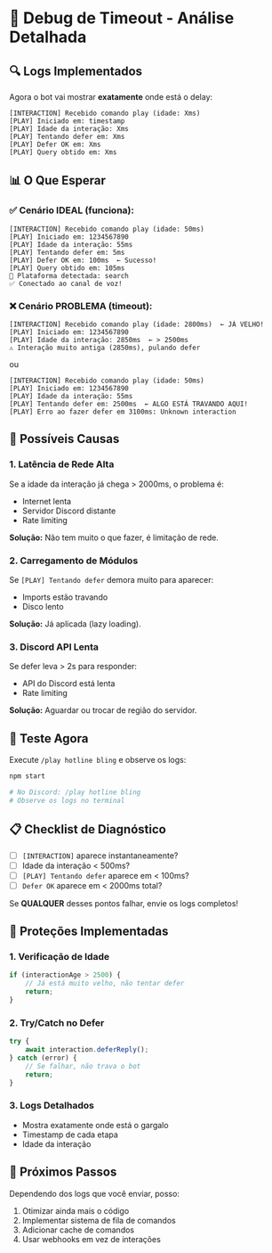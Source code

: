 # 🐛 Debug de Timeout - Análise Detalhada

## 🔍 Logs Implementados

Agora o bot vai mostrar **exatamente** onde está o delay:

```
[INTERACTION] Recebido comando play (idade: Xms)
[PLAY] Iniciado em: timestamp
[PLAY] Idade da interação: Xms
[PLAY] Tentando defer em: Xms
[PLAY] Defer OK em: Xms
[PLAY] Query obtido em: Xms
```

## 📊 O Que Esperar

### ✅ Cenário IDEAL (funciona):
```
[INTERACTION] Recebido comando play (idade: 50ms)
[PLAY] Iniciado em: 1234567890
[PLAY] Idade da interação: 55ms
[PLAY] Tentando defer em: 5ms
[PLAY] Defer OK em: 100ms  ← Sucesso!
[PLAY] Query obtido em: 105ms
🎵 Plataforma detectada: search
✅ Conectado ao canal de voz!
```

### ❌ Cenário PROBLEMA (timeout):
```
[INTERACTION] Recebido comando play (idade: 2800ms)  ← JÁ VELHO!
[PLAY] Iniciado em: 1234567890
[PLAY] Idade da interação: 2850ms  ← > 2500ms
⚠️ Interação muito antiga (2850ms), pulando defer
```

ou

```
[INTERACTION] Recebido comando play (idade: 50ms)
[PLAY] Iniciado em: 1234567890
[PLAY] Idade da interação: 55ms
[PLAY] Tentando defer em: 2500ms  ← ALGO ESTÁ TRAVANDO AQUI!
[PLAY] Erro ao fazer defer em 3100ms: Unknown interaction
```

## 🎯 Possíveis Causas

### 1. **Latência de Rede Alta**
Se a idade da interação já chega > 2000ms, o problema é:
- Internet lenta
- Servidor Discord distante
- Rate limiting

**Solução:** Não tem muito o que fazer, é limitação de rede.

### 2. **Carregamento de Módulos**
Se `[PLAY] Tentando defer` demora muito para aparecer:
- Imports estão travando
- Disco lento

**Solução:** Já aplicada (lazy loading).

### 3. **Discord API Lenta**
Se defer leva > 2s para responder:
- API do Discord está lenta
- Rate limiting

**Solução:** Aguardar ou trocar de região do servidor.

## 🧪 Teste Agora

Execute `/play hotline bling` e observe os logs:

```bash
npm start

# No Discord: /play hotline bling
# Observe os logs no terminal
```

## 📋 Checklist de Diagnóstico

- [ ] `[INTERACTION]` aparece instantaneamente?
- [ ] Idade da interação < 500ms?
- [ ] `[PLAY] Tentando defer` aparece em < 100ms?
- [ ] `Defer OK` aparece em < 2000ms total?

Se **QUALQUER** desses pontos falhar, envie os logs completos!

## 🔧 Proteções Implementadas

### 1. **Verificação de Idade**
```javascript
if (interactionAge > 2500) {
    // Já está muito velho, não tentar defer
    return;
}
```

### 2. **Try/Catch no Defer**
```javascript
try {
    await interaction.deferReply();
} catch (error) {
    // Se falhar, não trava o bot
    return;
}
```

### 3. **Logs Detalhados**
- Mostra exatamente onde está o gargalo
- Timestamp de cada etapa
- Idade da interação

## 🚨 Próximos Passos

Dependendo dos logs que você enviar, posso:
1. Otimizar ainda mais o código
2. Implementar sistema de fila de comandos
3. Adicionar cache de comandos
4. Usar webhooks em vez de interações

